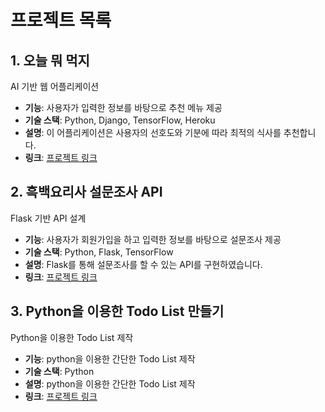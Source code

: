 # 프로젝트 목록

## 1. 오늘 뭐 먹지
AI 기반 웹 어플리케이션

- **기능**: 사용자가 입력한 정보를 바탕으로 추천 메뉴 제공
- **기술 스택**: Python, Django, TensorFlow, Heroku
- **설명**: 이 어플리케이션은 사용자의 선호도와 기분에 따라 최적의 식사를 추천합니다.
- **링크**: [프로젝트 링크](https://github.com/2joonkim/Personal_Project/blob/main/%EC%98%A4%EB%8A%98%EB%AD%90%EB%A8%B9%EC%A7%80_AI%20%EA%B8%B0%EB%B0%98%20%EC%9B%B9%20%EC%96%B4%ED%94%8C%EB%A6%AC%EC%BC%80%EC%9D%B4%EC%85%98/readme.md)


## 2. 흑백요리사 설문조사 API
Flask 기반 API 설계

- **기능**: 사용자가 회원가입을 하고 입력한 정보를 바탕으로 설문조사 제공
- **기술 스택**: Python, Flask, TensorFlow
- **설명**: Flask를 통해 설문조사를 할 수 있는 API를 구현하였습니다.
- **링크**: [프로젝트 링크](https://github.com/2joonkim/Personal_Project/tree/main/%ED%9D%91%EB%B0%B1%EC%9A%94%EB%A6%AC%EC%82%AC%20%EC%84%A4%EB%AC%B8%EC%A1%B0%EC%82%AC_Flask%20API%20%EA%B5%AC%ED%98%84)


## 3. Python을 이용한 Todo List 만들기
Python을 이용한 Todo List 제작

- **기능**: python을 이용한 간단한 Todo List 제작
- **기술 스택**: Python
- **설명**: python을 이용한 간단한 Todo List 제작
- **링크**: [프로젝트 링크]()